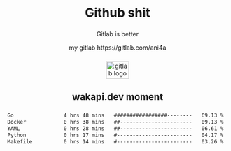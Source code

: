<h1 align="center">Github shit</h1>

###

<p align="center">Gitlab is better</p>

<p align="center">my gitlab https://gitlab.com/ani4a</p>

###

<div align="center">
  <img src="https://cdn.jsdelivr.net/gh/devicons/devicon/icons/gitlab/gitlab-original.svg" height="40" width="52" alt="gitlab logo"  />
</div>

###

<h2 align="center">wakapi.dev moment</h2>

###

<!--START_SECTION:waka-->

```txt
Go                4 hrs 48 mins   #################--------   69.13 %
Docker            0 hrs 38 mins   ##-----------------------   09.13 %
YAML              0 hrs 28 mins   ##-----------------------   06.61 %
Python            0 hrs 17 mins   #------------------------   04.17 %
Makefile          0 hrs 14 mins   #------------------------   03.26 %
```

<!--END_SECTION:waka-->

###
